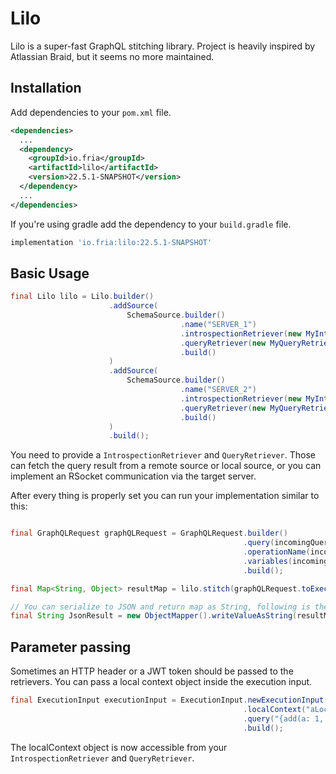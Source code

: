# Lilo
Lilo is a super-fast GraphQL stitching library. Project is heavily inspired by Atlassian Braid, but it seems no more maintained.

## Installation

Add dependencies to your `pom.xml` file.

```xml
<dependencies>
  ...
  <dependency>
    <groupId>io.fria</groupId>
    <artifactId>lilo</artifactId>
    <version>22.5.1-SNAPSHOT</version>
  </dependency>
  ...
</dependencies>
```

If you're using gradle add the dependency to your `build.gradle` file.

```groovy
implementation 'io.fria:lilo:22.5.1-SNAPSHOT'
```

## Basic Usage

```java
final Lilo lilo = Lilo.builder()
                      .addSource(
                          SchemaSource.builder()
                                      .name("SERVER_1")
                                      .introspectionRetriever(new MyIntrospectionRetriever("https://server1/graphql"))
                                      .queryRetriever(new MyQueryRetriever("https://server1/graphql"))
                                      .build()
                      )
                      .addSource(
                          SchemaSource.builder()
                                      .name("SERVER_2")
                                      .introspectionRetriever(new MyIntrospectionRetriever("https://server2/graphql"))
                                      .queryRetriever(new MyQueryRetriever("https://server2/graphql"))
                                      .build()
                      )
                      .build();
```

You need to provide a `IntrospectionRetriever` and `QueryRetriever`. Those can fetch the query result from
a remote source or local source, or you can implement an RSocket communication via the target server.

After every thing is properly set you can run your implementation similar to this:

```java

final GraphQLRequest graphQLRequest = GraphQLRequest.builder()
                                                    .query(incomingQuery)
                                                    .operationName(incomingOperationName)
                                                    .variables(incomingVariables)
                                                    .build();

final Map<String, Object> resultMap = lilo.stitch(graphQLRequest.toExecutionInput()).toSpecification();

// You can serialize to JSON and return map as String, following is the Jackson example of serializing
final String JsonResult = new ObjectMapper().writeValueAsString(resultMap);
```

## Parameter passing

Sometimes an HTTP header or a JWT token should be passed to the retrievers. You can pass a local context object
inside the execution input.

```java
final ExecutionInput executionInput = ExecutionInput.newExecutionInput()
                                                    .localContext("aLocalContextObject")
                                                    .query("{add(a: 1, b: 2)}")
                                                    .build();
```

The localContext object is now accessible from your `IntrospectionRetriever` and `QueryRetriever`.
